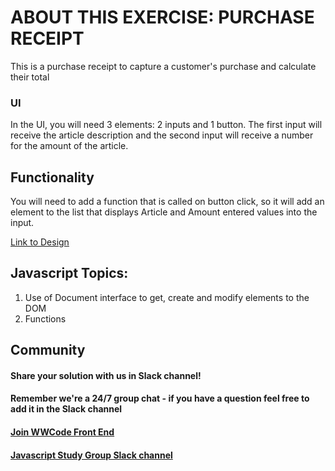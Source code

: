 # ABOUT THIS EXERCISE: PURCHASE RECEIPT <br>

This is a purchase receipt to capture a customer's purchase and calculate their total

### UI
In the UI, you will need 3 elements: 2 inputs and 1 button. The first input will receive the article description and the second input will receive a number for the amount of the article.

## Functionality 
You will need to add a function that is called on button click, so it will add an element to the list that displays Article and Amount entered values into the input.

[Link to Design](https://www.figma.com/file/qdodnKWRKmKsVG35pif4M4/JS-Study-Group---Ticket?node-id=0%3A1&t=Z3JbRV4LEHLmBBrt-1)

## Javascript Topics:
1. Use of Document interface to get, create and modify elements to the DOM
2. Functions


## Community
#### Share your solution with us in Slack channel! 
#### Remember we're a 24/7 group chat - if you have a question feel free to add it in the Slack channel

#### [Join WWCode Front End](https://join.slack.com/t/womenwhocodefrontend/shared_invite/zt-1ovx677mt-6seRyqmOAcIuaydyB4DWSA)
#### [Javascript Study Group Slack channel ](https://womenwhocodefrontend.slack.com/archives/C0324MXBHSP)
